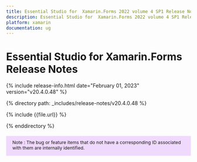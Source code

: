 ```yaml
---
title: Essential Studio for  Xamarin.Forms 2022 volume 4 SP1 Release Notes  
description: Essential Studio for  Xamarin.Forms 2022 volume 4 SP1 Release Notes  
platform: xamarin
documentation: ug
---
```


# Essential Studio for  Xamarin.Forms  Release Notes  

{% include release-info.html date="February 01, 2023"  version="v20.4.0.48" %} 

{% directory path: _includes/release-notes/v20.4.0.48 %}

{% include {{file.url}} %}

{% enddirectory %}


<style>
#note {
    font-size: .88em!important;
margin-top: 1.5em;     margin-bottom: 1.5em;
    background-color: #efd9fd;
    padding: 10px 17px 14px;
}
</style>
<div id="note">
Note : The bug or feature items that do not have a corresponding ID associated with them are internally identified.
</div>